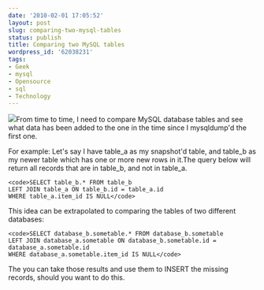 ```yaml
---
date: '2010-02-01 17:05:52'
layout: post
slug: comparing-two-mysql-tables
status: publish
title: Comparing two MySQL tables
wordpress_id: '62038231'
tags:
- Geek
- mysql
- Opensource
- sql
- Technology
---
```


![](http://timk.co.za/wp-content/uploads/2010/02/mysql_logo.gif)From time to time, I need to compare MySQL database tables and see what data has been added to the one in the time since I mysqldump'd the first one.

For example: Let's say I have table_a as my snapshot'd table, and table_b as my newer table which has one or more new rows in it.The query below will return all records that are in table_b, and not in table_a.


    
    <code>SELECT table_b.* FROM table_b
    LEFT JOIN table_a ON table_b.id = table_a.id
    WHERE table_a.item_id IS NULL</code>



This idea can be extrapolated to comparing the tables of two different databases:


    
    <code>SELECT database_b.sometable.* FROM database_b.sometable
    LEFT JOIN database_a.sometable ON database_b.sometable.id = database_a.sometable.id
    WHERE database_a.sometable.item_id IS NULL</code>



The you can take those results and use them to INSERT the missing records, should you want to do this.
